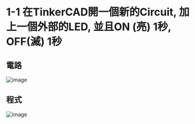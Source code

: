 # 1-1 在TinkerCAD開一個新的Circuit, 加上一個外部的LED, 並且ON (亮) 1秒, OFF(滅) 1秒

## 電路
![image](https://user-images.githubusercontent.com/90953219/133882723-6069655b-eee3-480b-9653-b7aa4987d658.png)



## 程式

![image](https://user-images.githubusercontent.com/90953219/133882807-3402b11c-c189-4cde-99b1-d498f0c87f56.png)
